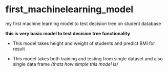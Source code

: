 # first_machinelearning_model
my first machine learning model to test decision tree on student database 


**this is very basic model to test decision tree functionality**

- This model takes height and weight of students and predict BMI for result 

- This model takes both training and testing from single dataset and also single data frame  *(thats how simple this model is)* 
